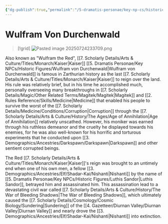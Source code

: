 ```yaml
---
{"dg-publish":true,"permalink":"/5-dramatis-personae/key-np-cs/historic-figures/wulfram-von-durchenwald/","noteIcon":""}
---
```


# Wulfram Von Durchenwald

>[!grid]
>![Pasted image 20250724233709.png](/img/user/x.%20Assets/Attachments/Pasted%20image%2020250724233709.png)

Also known as "Wulfram the Red", [[7. Scholarly Details/Arts & Culture/Titles/Monarch/Kaiser\|Kaiser]] [[5. Dramatis Personae/Key NPCs/Historic Figures/Wulfram von Durchenwald\|Wulfram von Durchenwald]] is famous in Zarthurian history as the last [[7. Scholarly Details/Arts & Culture/Titles/Monarch/Kaiser\|Kaiser]] to reign over the land. His rule was relatively brief, but in his time he accomplished much, personally overseeing many breakthroughs in [[7. Scholarly Details/Magic/Other Related Terms/Magitek/Magitek\|Magitek]] and [[2. Rules Reference/Skills/Medicine\|Medicine]] that enabled his people to survive the worst of the [[7. Scholarly Details/Medicine/Conditions/Corruption\|Corruption]] through the [[7. Scholarly Details/Arts & Culture/History/The Ages/Age of Annihilation\|Age of Annihilation]] relatively unscathed. However, his moniker was earned through his ruthless demeanor and the cruelty he displayed towards his enemies, for he was also well-known for his horrific and torturous experiments that he conducted upon [[3. Demographics/Ancestries/Darkspawn/Darkspawn\|Darkspawn]] and other sentient corrupted beings. 

The Red [[7. Scholarly Details/Arts & Culture/Titles/Monarch/Kaiser\|Kaiser]]'s reign was brought to an untimely end when one of his own men, a fellow [[3. Demographics/Ancestries/Elf/Shadar-Kai/Nishanti\|Nishanti]] by the name of [[5. Dramatis Personae/Key NPCs/Historic Figures/Luthis Sandor\|Luthis Sandor]], betrayed him and assassinated him. This assassination lead to a devastating civil war called [[7. Scholarly Details/Arts & Culture/History/The War of Bleeding Shadows\|The War of Bleeding Shadows]], which ultimately caused the [[7. Scholarly Details/Cosmology/Cosmic Biology/Sundering\|Sundering]] of the [[4. Gazetteer/Diurnan Valley/Diurnan Valley\|Diurnan Valley]] and nearly drove the [[3. Demographics/Ancestries/Elf/Shadar-Kai/Nishanti\|Nishanti]] into extinction. 